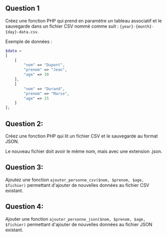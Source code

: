 ## Question 1
Créez une fonction PHP qui prend en paramètre un tableau associatif et le sauvegarde dans un fichier CSV nommé comme suit : `{year}-{month}-{day}-data.csv`.

Exemple de données :
```php
$data = 
[
    [
        "nom" => "Dupont",
        "prenom" => "Jean",
        "age" => 30
    ],
    [
        "nom" => "Durand",
        "prenom" => "Marie",
        "age" => 25
    ]
];
```
## Question 2:
Créez une fonction PHP qui lit un fichier CSV et le sauvegarde au format JSON.

Le nouveau fichier doit avoir le même nom, mais avec une extension .json.

## Question 3:
Ajoutez une fonction `ajouter_personne_csv($nom, $prenom, $age, $fichier)` permettant d'ajouter de nouvelles données au fichier CSV existant.

## Question 4:
Ajouter une fonction `ajouter_personne_json($nom, $prenom, $age, $fichier)` permettant d'ajouter de nouvelles données au fichier JSON existant.